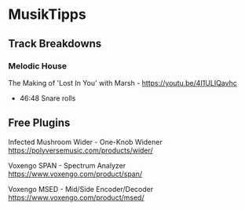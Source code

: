 # MusikTipps

## Track Breakdowns

### Melodic House
The Making of 'Lost In You' with Marsh - https://youtu.be/4I1ULIQavhc
- 46:48 Snare rolls

## Free Plugins

Infected Mushroom Wider - One-Knob Widener
https://polyversemusic.com/products/wider/

Voxengo SPAN - Spectrum Analyzer
https://www.voxengo.com/product/span/

Voxengo MSED - Mid/Side Encoder/Decoder
https://www.voxengo.com/product/msed/
